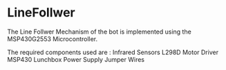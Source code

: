 # LineFollwer

The Line Follwer Mechanism of the bot is implemented using the MSP430G2553 Microcontroller.

The required components used are :
Infrared Sensors
L298D Motor Driver 
MSP430 Lunchbox
Power Supply 
Jumper Wires
